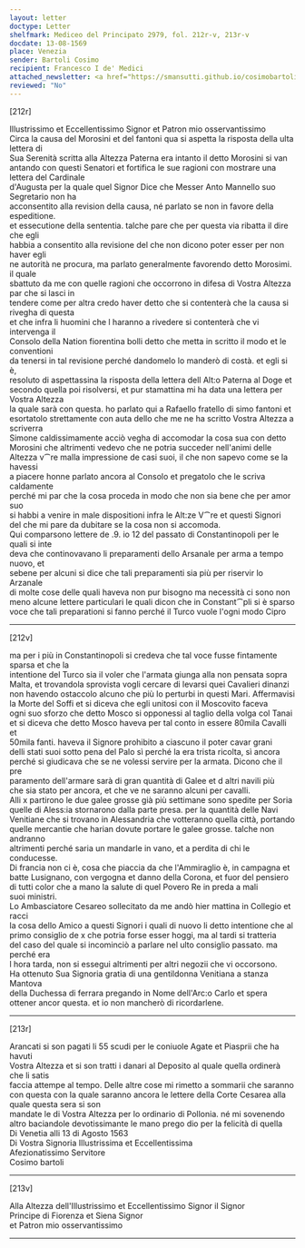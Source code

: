 ```yaml
---
layout: letter
doctype: Letter
shelfmark: Mediceo del Principato 2979, fol. 212r-v, 213r-v
docdate: 13-08-1569
place: Venezia
sender: Bartoli Cosimo
recipient: Francesco I de' Medici
attached_newsletter: <a href="https://smansutti.github.io/cosimobartoli/texts/3080_149/">3080_149</a>
reviewed: "No"
---
```


[212r]  
  
  
Illustrissimo et Eccellentissimo Signor et Patron mio osservantissimo  
Circa la causa del Morosini et del fantoni qua si aspetta la risposta della ulta lettera di  
Sua Serenità scritta alla Altezza Paterna era intanto il detto Morosini si van  
antando con questi Senatori et fortifica le sue ragioni con mostrare una lettera del Cardinale  
d'Augusta per la quale quel Signor Dice che Messer Anto Mannello suo Segretario non ha  
acconsentito alla revision della causa, né parlato se non in favore della espeditione.  
et essecutione della sententia. talche pare che per questa via ribatta il dire che egli  
habbia a consentito alla revisione del che non dicono poter esser per non haver egli  
ne autorità ne procura, ma parlato generalmente favorendo detto Morosimi. il quale  
sbattuto da me con quelle ragioni che occorrono in difesa di Vostra Altezza par che si lasci in  
tendere come per altra credo haver detto che si contenterà che la causa si rivegha di questa  
et che infra li huomini che l haranno a rivedere si contenterà che vi intervenga il  
Consolo della Nation fiorentina bolli detto che metta in scritto il modo et le conventioni  
da tenersi in tal revisione perché dandomelo lo manderò di costà. et egli si è,  
resoluto di aspettassina la risposta della lettera dell Alt:o Paterna al Doge et  
secondo quella poi risolversi, et pur stamattina mi ha data una lettera per Vostra Altezza  
la quale sarà con questa. ho parlato qui a Rafaello fratello di simo fantoni et  
esortatolo strettamente con auta dello che me ne ha scritto Vostra Altezza a scriverra  
Simone caldissimamente acciò vegha di accomodar la cosa sua con detto  
Morosini che altrimenti vedevo che ne potria succeder nell'animi delle  
Altezza v⁀re malla impressione de casi suoi, il che non sapevo come se la havessi  
a piacere honne parlato ancora al Consolo et pregatolo che le scriva caldamente  
perché mi par che la cosa proceda in modo che non sia bene che per amor suo  
si habbi a venire in male dispositioni infra le Alt:ze V⁀re et questi Signori  
del che mi pare da dubitare se la cosa non si accomoda.  
Qui comparsono lettere de .9. io 12 del passato di Constantinopoli per le quali si inte  
deva che continovavano li preparamenti dello Arsanale per arma a tempo nuovo, et  
sebene per alcuni si dice che tali preparamenti sia più per riservir lo Arzanale  
di molte cose delle quali haveva non pur bisogno ma necessità ci sono non  
meno alcune lettere particulari le quali dicon che in Constant⁀pli si è sparso  
voce che tali preparationi si fanno perché il Turco vuole l'ogni modo Cipro  
  
---  

[212v]  
  
  
ma per i più in Constantinopoli si credeva che tal voce fusse fintamente sparsa et che la  
intentione del Turco sia il voler che l'armata giunga alla non pensata sopra  
Malta, et trovandola sprovista vogli cercare di levarsi quei Cavalieri dinanzi  
non havendo ostaccolo alcuno che più lo perturbi in questi Mari. Affermavisi  
la Morte del Soffi et si diceva che egli unitosi con il Moscovito faceva  
ogni suo sforzo che detto Mosco si opponessi al taglio della volga col Tanai  
et si diceva che detto Mosco haveva per tal conto in essere 80mila Cavalli et  
50mila fanti. haveva il Signore prohibito a ciascuno il poter cavar grani  
delli stati suoi sotto pena del Palo sì perché la era trista ricolta, sì ancora  
perché si giudicava che se ne volessi servire per la armata. Dicono che il pre  
paramento dell'armare sarà di gran quantità di Galee et d altri navili più  
che sia stato per ancora, et che ve ne saranno alcuni per cavalli.  
Alli x partirono le due galee grosse già più settimane sono spedite per Soria  
quelle di Aless:ia stornarono dalla parte presa. per la quantità delle Navi  
Venitiane che si trovano in Alessandria che votteranno quella città, portando  
quelle mercantie che harian dovute portare le galee grosse. talche non andranno  
altrimenti perché saria un mandarle in vano, et a perdita di chi le conducesse.  
Di francia non ci è, cosa che piaccia da che l'Ammiraglio è, in campagna et  
batte Lusignano, con vergogna et danno della Corona, et fuor del pensiero  
di tutti color che a mano la salute di quel Povero Re in preda a mali  
suoi ministri.  
Lo Ambasciatore Cesareo sollecitato da me andò hier mattina in Collegio et racci  
la cosa dello Amico a questi Signori i quali di nuovo li detto intentione che al  
primo consiglio de x che potria forse esser hoggi, ma al tardi si tratteria  
del caso del quale si incominciò a parlare nel ulto consiglio passato. ma perché era  
l hora tarda, non si essegui altrimenti per altri negozii che vi occorsono.  
Ha ottenuto Sua Signoria gratia di una gentildonna Venitiana a stanza  
Mantova  
della Duchessa di ferrara pregando in Nome dell'Arc:o Carlo et spera  
ottener ancor questa. et io non mancherò di ricordarlene.  
  
---  

[213r]  
  
  
Arancati si son pagati li 55 scudi per le coniuole Agate et Piasprii che ha havuti  
Vostra Altezza et si son tratti i danari al Deposito al quale quella ordinerà che li satis  
faccia attempe al tempo. Delle altre cose mi rimetto a sommarii che saranno  
con questa con la quale saranno ancora le lettere della Corte Cesarea alla quale questa sera si son  
mandate le di Vostra Altezza per lo ordinario di Pollonia. né mi sovenendo  
altro baciandole devotissimante le mano prego dio per la felicità di quella  
Di Venetia alli 13 di Agosto 1563  
Di Vostra Signoria Illustrissima et Eccellentissima  
Afezionatissimo Servitore  
Cosimo bartoli  
  
---  

[213v]  
  
  
Alla Altezza dell'Illustrissimo et Eccellentissimo Signor il Signor  
Principe di Fiorenza et Siena Signor  
et Patron mio osservantissimo  
  
---  

